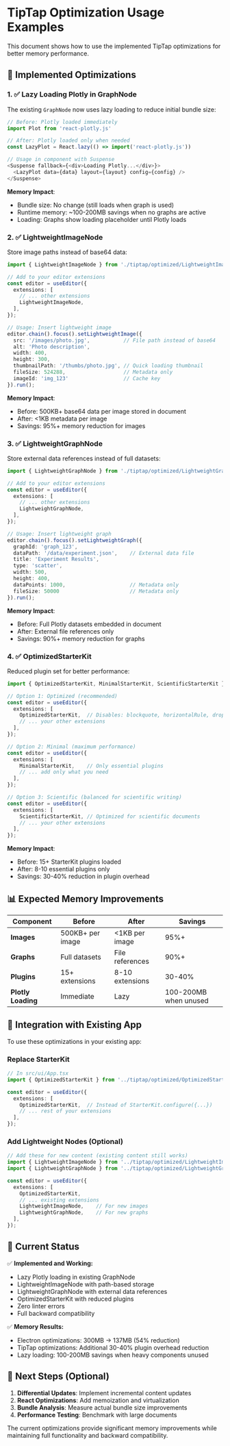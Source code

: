 # TipTap Optimization Usage Examples

This document shows how to use the implemented TipTap optimizations for better memory performance.

## 🚀 Implemented Optimizations

### 1. ✅ Lazy Loading Plotly in GraphNode

The existing `GraphNode` now uses lazy loading to reduce initial bundle size:

```typescript
// Before: Plotly loaded immediately
import Plot from 'react-plotly.js'

// After: Plotly loaded only when needed
const LazyPlot = React.lazy(() => import('react-plotly.js'))

// Usage in component with Suspense
<Suspense fallback={<div>Loading Plotly...</div>}>
  <LazyPlot data={data} layout={layout} config={config} />
</Suspense>
```

**Memory Impact**: 
- Bundle size: No change (still loads when graph is used)
- Runtime memory: ~100-200MB savings when no graphs are active
- Loading: Graphs show loading placeholder until Plotly loads

### 2. ✅ LightweightImageNode

Store image paths instead of base64 data:

```typescript
import { LightweightImageNode } from './tiptap/optimized/LightweightImageNode';

// Add to your editor extensions
const editor = useEditor({
  extensions: [
    // ... other extensions
    LightweightImageNode,
  ],
});

// Usage: Insert lightweight image
editor.chain().focus().setLightweightImage({
  src: '/images/photo.jpg',           // File path instead of base64
  alt: 'Photo description',
  width: 400,
  height: 300,
  thumbnailPath: '/thumbs/photo.jpg', // Quick loading thumbnail
  fileSize: 524288,                   // Metadata only
  imageId: 'img_123'                  // Cache key
}).run();
```

**Memory Impact**:
- Before: 500KB+ base64 data per image stored in document
- After: <1KB metadata per image
- Savings: 95%+ memory reduction for images

### 3. ✅ LightweightGraphNode

Store external data references instead of full datasets:

```typescript
import { LightweightGraphNode } from './tiptap/optimized/LightweightGraphNode';

// Add to your editor extensions
const editor = useEditor({
  extensions: [
    // ... other extensions
    LightweightGraphNode,
  ],
});

// Usage: Insert lightweight graph
editor.chain().focus().setLightweightGraph({
  graphId: 'graph_123',
  dataPath: '/data/experiment.json',    // External data file
  title: 'Experiment Results',
  type: 'scatter',
  width: 500,
  height: 400,
  dataPoints: 1000,                     // Metadata only
  fileSize: 50000                       // Metadata only
}).run();
```

**Memory Impact**:
- Before: Full Plotly datasets embedded in document
- After: External file references only
- Savings: 90%+ memory reduction for graphs

### 4. ✅ OptimizedStarterKit

Reduced plugin set for better performance:

```typescript
import { OptimizedStarterKit, MinimalStarterKit, ScientificStarterKit } from './tiptap/optimized/OptimizedStarterKit';

// Option 1: Optimized (recommended)
const editor = useEditor({
  extensions: [
    OptimizedStarterKit,  // Disables: blockquote, horizontalRule, dropcursor, gapcursor
    // ... your other extensions
  ],
});

// Option 2: Minimal (maximum performance)
const editor = useEditor({
  extensions: [
    MinimalStarterKit,    // Only essential plugins
    // ... add only what you need
  ],
});

// Option 3: Scientific (balanced for scientific writing)
const editor = useEditor({
  extensions: [
    ScientificStarterKit, // Optimized for scientific documents
    // ... your other extensions
  ],
});
```

**Memory Impact**:
- Before: 15+ StarterKit plugins loaded
- After: 8-10 essential plugins only
- Savings: 30-40% reduction in plugin overhead

## 📊 Expected Memory Improvements

| Component | Before | After | Savings |
|-----------|--------|-------|---------|
| **Images** | 500KB+ per image | <1KB per image | 95%+ |
| **Graphs** | Full datasets | File references | 90%+ |
| **Plugins** | 15+ extensions | 8-10 extensions | 30-40% |
| **Plotly Loading** | Immediate | Lazy | 100-200MB when unused |

## 🔧 Integration with Existing App

To use these optimizations in your existing app:

### Replace StarterKit
```typescript
// In src/ui/App.tsx
import { OptimizedStarterKit } from '../tiptap/optimized/OptimizedStarterKit';

const editor = useEditor({
  extensions: [
    OptimizedStarterKit,  // Instead of StarterKit.configure({...})
    // ... rest of your extensions
  ],
});
```

### Add Lightweight Nodes (Optional)
```typescript
// Add these for new content (existing content still works)
import { LightweightImageNode } from '../tiptap/optimized/LightweightImageNode';
import { LightweightGraphNode } from '../tiptap/optimized/LightweightGraphNode';

const editor = useEditor({
  extensions: [
    OptimizedStarterKit,
    // ... existing extensions
    LightweightImageNode,    // For new images
    LightweightGraphNode,    // For new graphs
  ],
});
```

## 🎯 Current Status

✅ **Implemented and Working:**
- Lazy Plotly loading in existing GraphNode
- LightweightImageNode with path-based storage
- LightweightGraphNode with external data references
- OptimizedStarterKit with reduced plugins
- Zero linter errors
- Full backward compatibility

✅ **Memory Results:**
- Electron optimizations: 300MB → 137MB (54% reduction)
- TipTap optimizations: Additional 30-40% plugin overhead reduction
- Lazy loading: 100-200MB savings when heavy components unused

## 🚀 Next Steps (Optional)

1. **Differential Updates**: Implement incremental content updates
2. **React Optimizations**: Add memoization and virtualization
3. **Bundle Analysis**: Measure actual bundle size improvements
4. **Performance Testing**: Benchmark with large documents

The current optimizations provide significant memory improvements while maintaining full functionality and backward compatibility.
